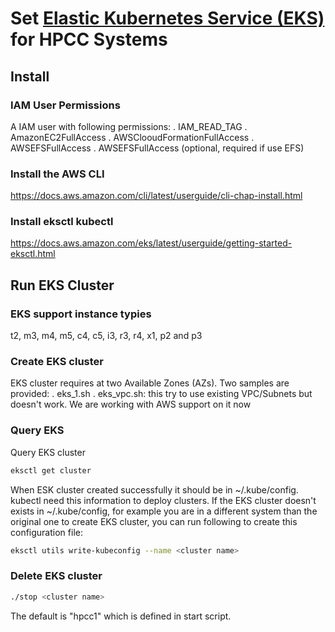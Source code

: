 # Set [Elastic Kubernetes Service (EKS)](https://aws.amazon.com/eks) for HPCC Systems

## Install ##
### IAM User Permissions ###
A IAM user with following permissions:
. IAM_READ_TAG
. AmazonEC2FullAccess
. AWSClooudFormationFullAccess
. AWSEFSFullAccess
. AWSEFSFullAccess (optional, required if use EFS)


### Install the AWS CLI ###
https://docs.aws.amazon.com/cli/latest/userguide/cli-chap-install.html

### Install eksctl kubectl ###
https://docs.aws.amazon.com/eks/latest/userguide/getting-started-eksctl.html


## Run EKS Cluster
### EKS support instance typies
t2, m3, m4, m5, c4, c5, i3, r3, r4, x1, p2 and p3

### Create EKS cluster ###
EKS cluster requires at two Available Zones (AZs).
Two samples are provided:
. eks_1.sh
. eks_vpc.sh: this try to use existing VPC/Subnets but doesn't work. We are working with AWS support on it now

### Query EKS ###
Query EKS cluster
```sh
eksctl get cluster
```
When ESK cluster created successfully it should be in ~/.kube/config.  kubectl need this information to deploy clusters.
If the EKS cluster doesn't exists in ~/.kube/config, for example you are in a different system than the original one to create EKS cluster, you can run following to create this configuration file:
```sh
eksctl utils write-kubeconfig --name <cluster name>
```

### Delete EKS cluster ###
```sh
./stop <cluster name>
```
The default <cluster name> is "hpcc1" which is defined in start script.
